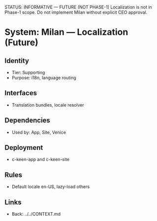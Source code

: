 STATUS: INFORMATIVE — FUTURE (NOT PHASE-1)
Localization is not in Phase-1 scope. Do not implement Milan without explicit CEO approval.

# System: Milan — Localization (Future)
## Identity
- Tier: Supporting
- Purpose: i18n, language routing
## Interfaces
- Translation bundles, locale resolver
## Dependencies
- Used by: App, Site, Venice
## Deployment
- c-keen-app and c-keen-site
## Rules
- Default locale en-US, lazy-load others
## Links
- Back: ../../CONTEXT.md
